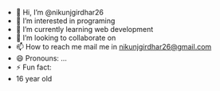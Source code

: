 - 👋 Hi, I’m @nikunjgirdhar26
- 👀 I’m interested in programing
- 🌱 I’m currently learning web development
- 💞️ I’m looking to collaborate on 
- 📫 How to reach me mail me in nikunjgirdhar26@gmail.com
- 😄 Pronouns: ...
- ⚡ Fun fact: 
- 16 year old

<!---
nikunjgirdhar26/nikunjgirdhar26 is a ✨ special ✨ repository because its `README.md` (this file) appears on your GitHub profile.
You can click the Preview link to take a look at your changes.
--->
